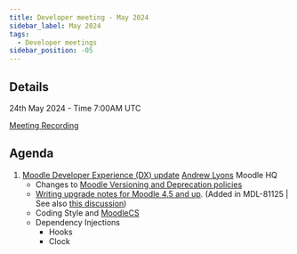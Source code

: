 ```yaml
---
title: Developer meeting - May 2024
sidebar_label: May 2024
tags:
  - Developer meetings
sidebar_position: -05
---
```


## Details

24th May 2024 - Time 7:00AM UTC

[Meeting Recording](https://moodle.org/mod/bigbluebuttonbn/bbb_view.php?action=play&bn=1&rid=49&rtype=video)

## Agenda

1. [Moodle Developer Experience (DX) update](./_files/2024-05-DX-presentation.pdf)
    [Andrew Lyons](https://moodle.org/user/profile.php?id=268794) Moodle HQ
    - Changes to [Moodle Versioning and Deprecation policies](https://moodle.org/mod/forum/discuss.php?d=457946)
    - [Writing upgrade notes for Moodle 4.5 and up](../../../development/upgradenotes). (Added in MDL-81125 | See also [this discussion](https://moodle.org/mod/forum/discuss.php?d=457756))
    - Coding Style and [MoodleCS](../../../development/tools/phpcs.md)
    - Dependency Injections
        - Hooks
        - Clock
